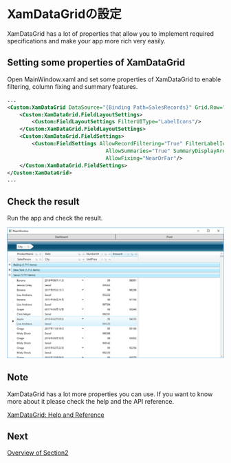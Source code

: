 # XamDataGridの設定
XamDataGrid has a lot of properties that allow you to implement required specifications and make your app more rich very easily.

## Setting some properties of XamDataGrid

Open MainWindow.xaml and set some properties of XamDataGrid to enable filtering, column fixing and summary features.

```xml
...
<Custom:XamDataGrid DataSource="{Binding Path=SalesRecords}" Grid.Row="1" Grid.ColumnSpan="3" Grid.RowSpan="1"  >
    <Custom:XamDataGrid.FieldLayoutSettings>
        <Custom:FieldLayoutSettings FilterUIType="LabelIcons"/>
    </Custom:XamDataGrid.FieldLayoutSettings>
    <Custom:XamDataGrid.FieldSettings>
        <Custom:FieldSettings AllowRecordFiltering="True" FilterLabelIconDropDownType="MultiSelectExcelStyle" 
                                AllowSummaries="True" SummaryDisplayArea="InGroupByRecords" 
                                AllowFixing="NearOrFar"/>
    </Custom:XamDataGrid.FieldSettings>
</Custom:XamDataGrid>
...
```

## Check the result

Run the app and check the result.

![](../assets/01-02-01.png)

## Note
XamDataGrid has a lot more properties you can use. If you want to know more about it please check the help and the API reference.

[XamDataGrid: Help and Reference](https://www.infragistics.com/help/wpf/xamdatagrid)

## Next
[Overview of Section2](../02-Create-dashboard-with-Control-Configulator/02-00-Overview-of-Section2.md)
